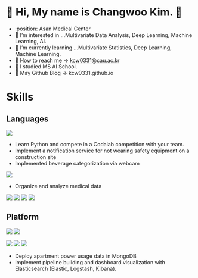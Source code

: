 # :star2: Hi, My name is Changwoo Kim. :star2:

 - :position: Asan Medical Center
 - :orange_book: I’m interested in ...Multivariate Data Analysis, Deep Learning, Machine Learning, AI.
 - :green_book: I’m currently learning ...Multivariate Statistics, Deep Learning, Machine Learning.
 - :email: How to reach me -> kcw0331@cau.ac.kr
 - :school: I studied MS AI School.
 - 📘 May Github Blog -> kcw0331.github.io
 
# Skills

## Languages
<img src="https://img.shields.io/badge/Python-3776AB?style=flat-square&logo=Python&logoColor=white"/> 

  - Learn Python and compete in a Codalab competition with your team.
  - Implement a notification service for not wearing safety equipment on a construction site
  - Implemented beverage categorization via webcam

<img src="https://img.shields.io/badge/R-276DC3?style=flat-square&logo=R&logoColor=white"/> 

  - Organize and analyze medical data

<img src="https://img.shields.io/badge/C-A8B9CC?style=flat-square&logo=C&logoColor=white"/> <img src="https://img.shields.io/badge/C++- 00599C?style=flat-square&logo=C++&logoColor=white"/> <img src="https://img.shields.io/badge/Java-00599C?style=flat-square&logo=Java&logoColor=white"/> <img src="https://img.shields.io/badge/JavaScript-F7DF1E?style=flat-square&logo=JavaScript&logoColor=white"/>

##  Platform
<img src="https://img.shields.io/badge/MySQL-4479A1?style=flat-square&logo=MySQL&logoColor=white"/> <img src="https://img.shields.io/badge/MongoDB-47A248?style=flat-square&logo=MongoDB&logoColor=white"/>  

<img src="https://img.shields.io/badge/Logstash-005571?style=flat-square&logo=Logstash&logoColor=white"/> <img src="https://img.shields.io/badge/Elasticsearch-005571?style=flat-square&logo=Elasticsearch&logoColor=white"/> <img src="https://img.shields.io/badge/Kibana-005571?style=flat-square&logo=Kibana&logoColor=white"/> 

  - Deploy apartment power usage data in MongoDB
  - Implement pipeline building and dashboard visualization with Elasticsearch (Elastic, Logstash, Kibana).

<!---
kcw0331/kcw0331 is a ✨ special ✨ repository because its `README.md` (this file) appears on your GitHub profile.
You can click the Preview link to take a look at your changes.
--->
